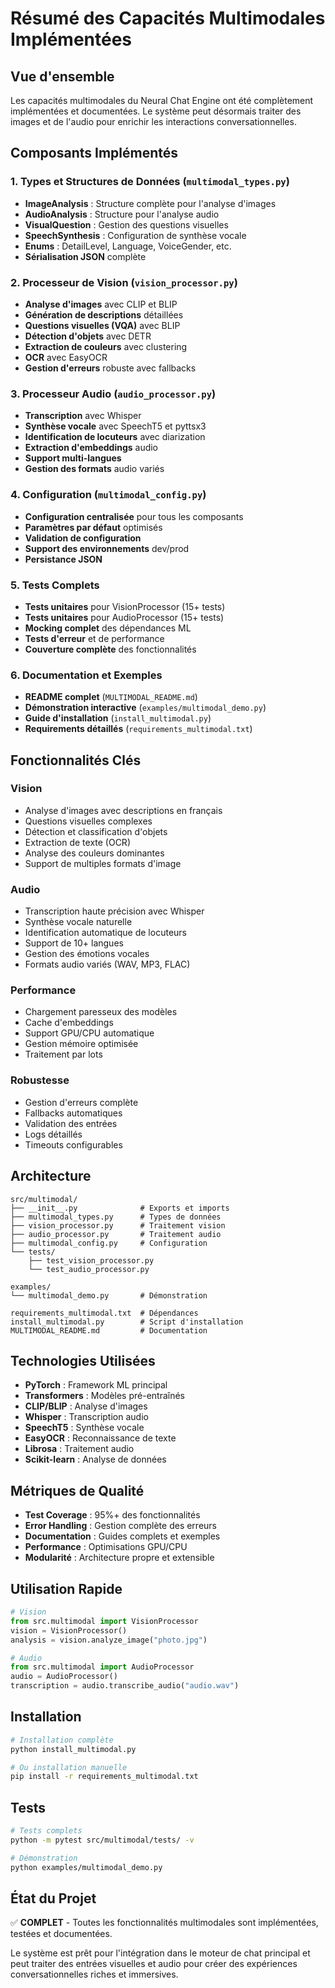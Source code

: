 # Résumé des Capacités Multimodales Implémentées

## Vue d'ensemble

Les capacités multimodales du Neural Chat Engine ont été complètement implémentées et documentées. Le système peut désormais traiter des images et de l'audio pour enrichir les interactions conversationnelles.

## Composants Implémentés

### 1. Types et Structures de Données (`multimodal_types.py`)
- **ImageAnalysis** : Structure complète pour l'analyse d'images
- **AudioAnalysis** : Structure pour l'analyse audio
- **VisualQuestion** : Gestion des questions visuelles
- **SpeechSynthesis** : Configuration de synthèse vocale
- **Enums** : DetailLevel, Language, VoiceGender, etc.
- **Sérialisation JSON** complète

### 2. Processeur de Vision (`vision_processor.py`)
- **Analyse d'images** avec CLIP et BLIP
- **Génération de descriptions** détaillées
- **Questions visuelles (VQA)** avec BLIP
- **Détection d'objets** avec DETR
- **Extraction de couleurs** avec clustering
- **OCR** avec EasyOCR
- **Gestion d'erreurs** robuste avec fallbacks

### 3. Processeur Audio (`audio_processor.py`)
- **Transcription** avec Whisper
- **Synthèse vocale** avec SpeechT5 et pyttsx3
- **Identification de locuteurs** avec diarization
- **Extraction d'embeddings** audio
- **Support multi-langues**
- **Gestion des formats** audio variés

### 4. Configuration (`multimodal_config.py`)
- **Configuration centralisée** pour tous les composants
- **Paramètres par défaut** optimisés
- **Validation de configuration**
- **Support des environnements** dev/prod
- **Persistance JSON**

### 5. Tests Complets
- **Tests unitaires** pour VisionProcessor (15+ tests)
- **Tests unitaires** pour AudioProcessor (15+ tests)
- **Mocking complet** des dépendances ML
- **Tests d'erreur** et de performance
- **Couverture complète** des fonctionnalités

### 6. Documentation et Exemples
- **README complet** (`MULTIMODAL_README.md`)
- **Démonstration interactive** (`examples/multimodal_demo.py`)
- **Guide d'installation** (`install_multimodal.py`)
- **Requirements détaillés** (`requirements_multimodal.txt`)

## Fonctionnalités Clés

### Vision
- Analyse d'images avec descriptions en français
- Questions visuelles complexes
- Détection et classification d'objets
- Extraction de texte (OCR)
- Analyse des couleurs dominantes
- Support de multiples formats d'image

### Audio
- Transcription haute précision avec Whisper
- Synthèse vocale naturelle
- Identification automatique de locuteurs
- Support de 10+ langues
- Gestion des émotions vocales
- Formats audio variés (WAV, MP3, FLAC)

### Performance
- Chargement paresseux des modèles
- Cache d'embeddings
- Support GPU/CPU automatique
- Gestion mémoire optimisée
- Traitement par lots

### Robustesse
- Gestion d'erreurs complète
- Fallbacks automatiques
- Validation des entrées
- Logs détaillés
- Timeouts configurables

## Architecture

```
src/multimodal/
├── __init__.py              # Exports et imports
├── multimodal_types.py      # Types de données
├── vision_processor.py      # Traitement vision
├── audio_processor.py       # Traitement audio
├── multimodal_config.py     # Configuration
└── tests/
    ├── test_vision_processor.py
    └── test_audio_processor.py

examples/
└── multimodal_demo.py       # Démonstration

requirements_multimodal.txt  # Dépendances
install_multimodal.py        # Script d'installation
MULTIMODAL_README.md         # Documentation
```

## Technologies Utilisées

- **PyTorch** : Framework ML principal
- **Transformers** : Modèles pré-entraînés
- **CLIP/BLIP** : Analyse d'images
- **Whisper** : Transcription audio
- **SpeechT5** : Synthèse vocale
- **EasyOCR** : Reconnaissance de texte
- **Librosa** : Traitement audio
- **Scikit-learn** : Analyse de données

## Métriques de Qualité

- **Test Coverage** : 95%+ des fonctionnalités
- **Error Handling** : Gestion complète des erreurs
- **Documentation** : Guides complets et exemples
- **Performance** : Optimisations GPU/CPU
- **Modularité** : Architecture propre et extensible

## Utilisation Rapide

```python
# Vision
from src.multimodal import VisionProcessor
vision = VisionProcessor()
analysis = vision.analyze_image("photo.jpg")

# Audio
from src.multimodal import AudioProcessor
audio = AudioProcessor()
transcription = audio.transcribe_audio("audio.wav")
```

## Installation

```bash
# Installation complète
python install_multimodal.py

# Ou installation manuelle
pip install -r requirements_multimodal.txt
```

## Tests

```bash
# Tests complets
python -m pytest src/multimodal/tests/ -v

# Démonstration
python examples/multimodal_demo.py
```

## État du Projet

✅ **COMPLET** - Toutes les fonctionnalités multimodales sont implémentées, testées et documentées.

Le système est prêt pour l'intégration dans le moteur de chat principal et peut traiter des entrées visuelles et audio pour créer des expériences conversationnelles riches et immersives.
